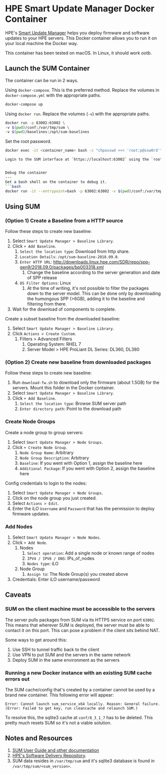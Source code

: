 HPE Smart Update Manager Docker Container
===
HPE's [Smart Update Manager](https://www.hpe.com/us/en/product-catalog/detail/pip.5182020.html) helps you deploy firmware and software updates to your HPE servers. This Docker container allows you to run it on your local machine the Docker way.

This container has been tested on macOS. In Linux, it should work ootb.


Launch the SUM Container
---
The container can be run in 2 ways.

Using `docker-compose`. This is the preferred method. Replace the volumes in `docker-compose.yml` with the appropriate paths.
```bash
docker-compose up
```

Using `docker run`. Replace the volumes (`-v`) with the appropriate paths.
```bash
docker run -p 63002:63002 \
-v $(pwd)/conf:/var/tmp/sum \
-v $(pwd)/baselines:/opt/sum-baselines
```

Set the root password.
```bash
docker exec -it <container_name> bash -c "chpasswd <<< 'root:p@ssw0rd'"

Login to the SUM interface at `https://localhost:63002` using the `root` credentials configured in the previous step.


Debug the container
---
Get a bash shell on the container to debug it.
```bash
docker run -it --entrypoint=bash -p 63002:63002 -v $(pwd)/conf:/var/tmp/sum -v $(pwd)/baselines/baseline-2018.09.0:/opt/sum-baseline-2018.09.0 hpe-sum
```

Using SUM
---
### (Option 1) Create a Baseline from a HTTP source
Follow these steps to create new baseline:
1. Select `Smart Update Manager > Baseline Library`.
1. Click `+ Add Baseline`.
   1. `Select the location type`: Download from http share.
   1. `Location Details`: `/opt/sum-baseline-2018.09.0`.
   1. `Enter HTTP URL`: http://downloads.linux.hpe.com/SDR/repo/spp-gen9/2018.09.0/packages/bp003318.xml
      1. Change the baseline according to the server generation and date of SPP release
   1. `OS Filter Options`: Linux
      1. At the time of writing, it's not possible to filter the packages down to the server model. This can be done only by downloading the humongous SPP (>6GB), adding it to the baseline and filtering from there.
1. Wait for the download of components to complete.

Create a subset baseline from the downloaded baseline:
1. Select `Smart Update Manager > Baseline Library`.
1. Click `Actions > Create Custom`.
   1. Filters > Advanced Filters
      1. Operating System: RHEL 7
      1. Server Model > HPE ProLiant DL Series: DL360, DL380

### (Option 2) Create new baseline from downloaded packages
Follow these steps to create new baseline:
1. Run `download-fw.sh` to download only the firmware (about 1.5GB) for the servers. Mount this folder in the Docker container.
1. Select `Smart Update Manager > Baseline Library`.
1. Click `+ Add Baseline`.
   1. `Select the location type`: Browse SUM server path
   1. `Enter directory path`: Point to the download path

### Create Node Groups
Create a node group to group servers:
1. Select `Smart Update Manager > Node Groups`.
1. Click `+ Create Node Group`.
   1. `Node Group Name`: Arbitrary
   1. `Node Group Description`: Arbitrary
   1. `Baseline`: If you went with Option 1, assign the baseline here
   1. `Additional Package`: If you went with Option 2, assign the baseline here

Config credentials to login to the nodes:
1. Select `Smart Update Manager > Node Groups`.
1. Click on the node group you just created.
1. Select `Actions > Edit`.
1. Enter the iLO `Username` and `Password` that has the permission to deploy firmware updates.

### Add Nodes
1. Select `Smart Update Manager > Node Nodes`.
1. Click `+ Add Node`.
   1. Nodes
      1. `Select operation`: Add a single node or known range of nodes
      1. `IPV4 / IPV6 / DNS`: IPs_of_nodes
      1. `Nodes type`: iLO
   1. Node Group
      1. `Assign to`: The Node Group(s) you created above
1. Credentials: Enter iLO username/password



Caveats
---
### SUM on the client machine must be accessible to the servers
The server pulls packages from SUM via its HTTPS service on port `63002`. This means that wherever SUM is deployed, the server must be able to contact it on this port. This can pose a problem if the client sits behind NAT.

Some ways to get around this:
1. Use SSH to tunnel traffic back to the client
1. Use VPN to put SUM and the servers in the same network
1. Deploy SUM in the same environment as the servers

### Running a new Docker instance with an existing SUM cache errors out
The SUM cache/config that's created by a container cannot be used by a brand new container. This following error will appear:
```
Error: Cannot launch sum_service_x64 locally. Reason: General failure. (Error: Failed to get key, run cleancache and relaunch SUM.)
```

To resolve this, the sqlite3 cache at `conf/8_3_1_7` has to be deleted. This pretty much resets SUM so it's not a viable solution.


Notes and Resources
---
1. [SUM User Guide and other documentation](https://support.hpe.com/hpesc/public/home/documentHome?docId=emr_na-a00047899en_us&document_type=5000001&pmrsr=0&sort_by=relevance&sp4ts.oid=1008862656)
1. [HPE's Software Delivery Repository](http://downloads.linux.hpe.com/).
1. SUM data resides in `/var/tmp/sum` and it's sqlite3 database is found in `/var/tmp/sum/<sum_version>`.

